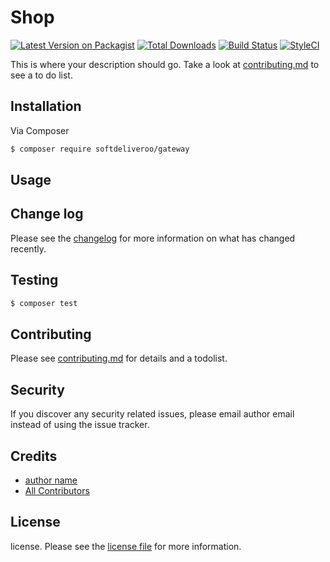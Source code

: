 # Shop

[![Latest Version on Packagist][ico-version]][link-packagist]
[![Total Downloads][ico-downloads]][link-downloads]
[![Build Status][ico-travis]][link-travis]
[![StyleCI][ico-styleci]][link-styleci]

This is where your description should go. Take a look at [contributing.md](contributing.md) to see a to do list.

## Installation

Via Composer

```bash
$ composer require softdeliveroo/gateway
```

## Usage

## Change log

Please see the [changelog](changelog.md) for more information on what has changed recently.

## Testing

```bash
$ composer test
```

## Contributing

Please see [contributing.md](contributing.md) for details and a todolist.

## Security

If you discover any security related issues, please email author email instead of using the issue tracker.

## Credits

-   [author name][link-author]
-   [All Contributors][link-contributors]

## License

license. Please see the [license file](license.md) for more information.

[ico-version]: https://img.shields.io/packagist/v/softdeliveroo/gateway.svg?style=flat-square
[ico-downloads]: https://img.shields.io/packagist/dt/softdeliveroo/gateway.svg?style=flat-square
[ico-travis]: https://img.shields.io/travis/softdeliveroo/gateway/master.svg?style=flat-square
[ico-styleci]: https://styleci.io/repos/12345678/shield
[link-packagist]: https://packagist.org/packages/softdeliveroo/gateway
[link-downloads]: https://packagist.org/packages/softdeliveroo/gateway
[link-travis]: https://travis-ci.org/softdeliveroo/gateway
[link-styleci]: https://styleci.io/repos/12345678
[link-author]: https://github.com/softdeliveroo
[link-contributors]: ../../contributors
